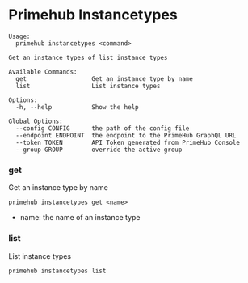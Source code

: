 
# Primehub Instancetypes

```
Usage: 
  primehub instancetypes <command>

Get an instance types of list instance types

Available Commands:
  get                  Get an instance type by name
  list                 List instance types

Options:
  -h, --help           Show the help

Global Options:
  --config CONFIG      the path of the config file
  --endpoint ENDPOINT  the endpoint to the PrimeHub GraphQL URL
  --token TOKEN        API Token generated from PrimeHub Console
  --group GROUP        override the active group

```


### get

Get an instance type by name


```
primehub instancetypes get <name>
```

* name: the name of an instance type
 




### list

List instance types


```
primehub instancetypes list
```
 



 
